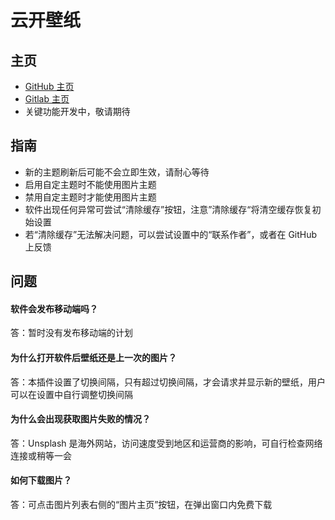 # 云开壁纸

## 主页
* [GitHub 主页](https://github.com/xyk953651094/SkyWallpaper-Electron "跳转至 GitHub 主页")
* [Gitlab 主页](https://gitlab.com/xyk953651094/SkyWallpaper-Electron "跳转至 GitLab 主页")
* 关键功能开发中，敬请期待

## 指南
* 新的主题刷新后可能不会立即生效，请耐心等待
* 启用自定主题时不能使用图片主题
* 禁用自定主题时才能使用图片主题
* 软件出现任何异常可尝试“清除缓存”按钮，注意”清除缓存“将清空缓存恢复初始设置
* 若“清除缓存”无法解决问题，可以尝试设置中的“联系作者”，或者在 GitHub 上反馈

## 问题
#### 软件会发布移动端吗？
答：暂时没有发布移动端的计划
#### 为什么打开软件后壁纸还是上一次的图片？
答：本插件设置了切换间隔，只有超过切换间隔，才会请求并显示新的壁纸，用户可以在设置中自行调整切换间隔
#### 为什么会出现获取图片失败的情况？
答：Unsplash 是海外网站，访问速度受到地区和运营商的影响，可自行检查网络连接或稍等一会
#### 如何下载图片？
答：可点击图片列表右侧的“图片主页”按钮，在弹出窗口内免费下载